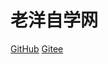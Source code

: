 # 老洋自学网

[GitHub](https://github.com/2560055298)
[Gitee](https://gitee.com/sheep-are-flying-in-the-sky)